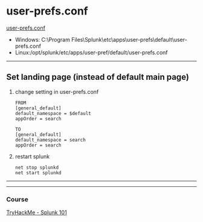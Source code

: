 # user-prefs.conf

[user-prefs.conf](https://docs.splunk.com/Documentation/Splunk/8.2.6/Admin/User-prefsconf)


* Windows: C:\Program Files\Splunk\etc\apps\user-prefs\default\user-prefs.conf
* Linux:/opt/splunk/etc/apps/user-pref/default/user-prefs.conf

---

## Set landing page (instead of default main page)

1. change setting in user-prefs.conf
    ```
    FROM
    [general_default]
    default_namespace = $default
    appOrder = search

    TO 
    [general_default]
    default_namespace = search
    appOrder = search
    ```

2. restart splunk
    ```
    net stop splunkd 
    net start splunkd
    ```


---
---

### Course
[TryHackMe - Splunk 101](https://tryhackme.com/room/splunk101)  
